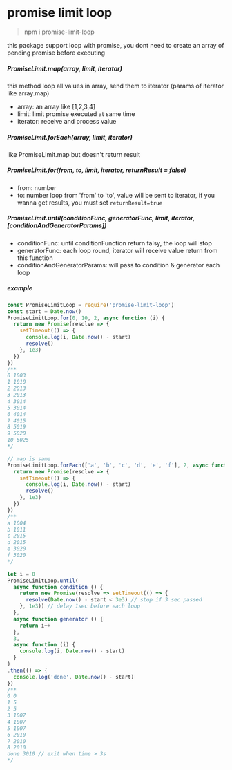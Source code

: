 # promise limit loop

> npm i promise-limit-loop

this package support loop with promise, you dont need to create an array of pending promise before executing

##### PromiseLimit.map(array, limit, iterator)
this method loop all values in array, send them to iterator (params of iterator like array.map)

* array: an array like [1,2,3,4]
* limit: limit promise executed at same time
* iterator: receive and process value
##### PromiseLimit.forEach(array, limit, iterator)
like PromiseLimit.map but doesn't return result

##### PromiseLimit.for(from, to, limit, iterator, returnResult = false)

* from: number
* to: number
loop from 'from' to 'to', value will be sent to iterator, if you wanna get results, you must set `returnResult=true`

##### PromiseLimit.until(conditionFunc, generatorFunc, limit, iterator, [conditionAndGeneratorParams])

* conditionFunc: until conditionFunction return falsy, the loop will stop
* generatorFunc: each loop round, iterator will receive value return from this function
* conditionAndGeneratorParams: will pass to condition & generator each loop

##### example
```js
const PromiseLimitLoop = require('promise-limit-loop')
const start = Date.now()
PromiseLimitLoop.for(0, 10, 2, async function (i) {
  return new Promise(resolve => {
    setTimeout(() => {
      console.log(i, Date.now() - start)
      resolve()
    }, 1e3)
  })
})
/**
0 1003
1 1010
2 2013
3 2013
4 3014
5 3014
6 4014
7 4015
8 5019
9 5020
10 6025
*/

// map is same
PromiseLimitLoop.forEach(['a', 'b', 'c', 'd', 'e', 'f'], 2, async function (i) {
  return new Promise(resolve => {
    setTimeout(() => {
      console.log(i, Date.now() - start)
      resolve()
    }, 1e3)
  })
})
/**
a 1004
b 1011
c 2015
d 2015
e 3020
f 3020
*/

let i = 0
PromiseLimitLoop.until(
  async function condition () {
    return new Promise(resolve => setTimeout(() => {
      resolve(Date.now() - start < 3e3) // stop if 3 sec passed
    }, 1e3)) // delay 1sec before each loop
  },
  async function generator () {
    return i++
  },
  3,
  async function (i) {
    console.log(i, Date.now() - start)
  }
)
.then(() => {
  console.log('done', Date.now() - start)
})
/**
0 0
1 5
2 5
3 1007
4 1007
5 1007
6 2010
7 2010
8 2010
done 3010 // exit when time > 3s
*/
```